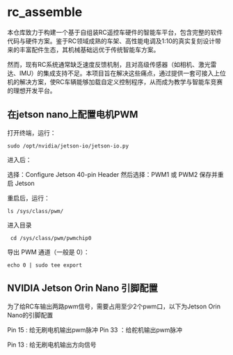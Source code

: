 # rc_assemble

本仓库致力于构建一个基于自组装RC遥控车硬件的智能车平台，包含完整的软件代码与硬件方案。鉴于RC领域成熟的车架、高性能电调及1:10的真实复刻设计带来的丰富配件生态，其机械基础远优于传统智能车方案。

然而，现有RC系统通常缺乏速度反馈机制，且对高级传感器（如相机、激光雷达、IMU）的集成支持不足。本项目旨在解决这些痛点，通过提供一套可接入上位机的解决方案，使RC车辆能够加载自定义控制程序，从而成为教学与智能车竞赛的理想开发平台。



## 在jetson nano上配置电机PWM
打开终端，运行：


`` sudo /opt/nvidia/jetson-io/jetson-io.py ``

进入后：

选择：Configure Jetson 40-pin Header
然后选择：PWM1 或 PWM2
保存并重启 Jetson

重启后，运行：

`` ls /sys/class/pwm/ ``

进入目录

`` cd /sys/class/pwm/pwmchip0``

导出 PWM 通道（一般是 0）：

`` echo 0 | sudo tee export ``


## NVIDIA Jetson Orin Nano 引脚配置
为了给RC车输出两路pwm信号，需要占用至少2个pwm口，以下为Jetson Orin Nano的引脚配置

Pin 15 : 给无刷电机输出pwm脉冲
Pin 33 ：给舵机输出pwm脉冲

Pin 13 : 给无刷电机输出方向信号

